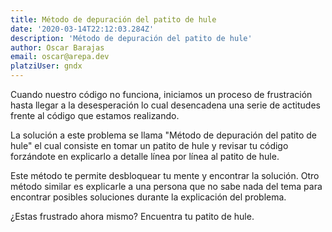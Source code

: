 ```yaml
---
title: Método de depuración del patito de hule
date: '2020-03-14T22:12:03.284Z'
description: 'Método de depuración del patito de hule'
author: Oscar Barajas
email: oscar@arepa.dev
platziUser: gndx
---
```


Cuando nuestro código no funciona, iniciamos un proceso de frustración hasta llegar a la desesperación lo cual desencadena una serie de actitudes frente al código que estamos realizando.

La solución a este problema se llama "Método de depuración del patito de hule" el cual consiste en tomar un patito de hule y revisar tu código forzándote en explicarlo a detalle línea por línea al patito de hule.

Este método te permite desbloquear tu mente y encontrar la solución. Otro método similar es explicarle a una persona que no sabe nada del tema para encontrar posibles soluciones durante la explicación del problema.

¿Estas frustrado ahora mismo? Encuentra tu patito de hule.

